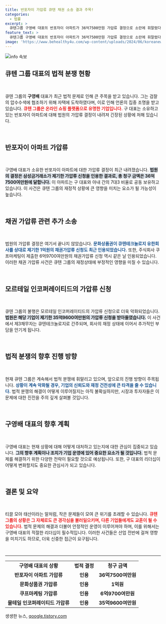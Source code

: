 ```yaml
---
title: 반포자이 가압류 큐텐 채권 소송 결과 주목!
categories:
  - 법률
excerpt: >
  큐텐그룹 구영배 대표의 반포자이 아파트가 36억7500만원 가압류 결정으로 소란에 휘말렸다. 법원은 총 4건의 채권가압류를 인용하며 그의 재정적 위기를 더욱 부각시키고 있다. 클릭해 자세히 알아보세요!
feature_text: >
  큐텐그룹 구영배 대표의 반포자이 아파트가 36억7500만원 가압류 결정으로 소란에 휘말렸다. 법원은 총 4건의 채권가압류를 인용하며 그의 재정적 위기를 더욱 부각시키고 있다. 클릭해 자세히 알아보세요!
image: 'https://www.behealthy4u.com/wp-content/uploads/2024/06/koreanews.jpg'
---
```


<p><img src="https://www.behealthy4u.com/wp-content/uploads/2024/06/koreanews.jpg" alt="info 속보" /></p>

<h2 data-ke-size="size26">큐텐 그룹 대표의 법적 분쟁 현황</h2>

<p data-ke-size="size16">&nbsp;</p>

<p>큐텐 그룹의 <b>구영배</b> 대표가 최근 법적 문제로 인해 큰 주목을 받고 있습니다. 그는 검찰의 압수수색에 협조하기 위해 자택에 도착하였다며, 이로 인해 언론의 집중 조명을 받고 있습니다. <b><span style="color: #ee2323;">큐텐 그룹은 온라인 쇼핑 플랫폼으로 유명한 기업입니다.</span></b> 구 대표는 소유하고 있는 반포자이 아파트에 대해 법원의 가압류 결정이 내려져 긴장된 상황에 처해 있습니다.</p>

<p data-ke-size="size16">&nbsp;</p>

<h2 data-ke-size="size26">반포자이 아파트 가압류</h2>

<p data-ke-size="size16">&nbsp;</p>

<p>구영배 대표가 소유한 반포자이 아파트에 대한 가압류 결정이 최근 내려졌습니다. <b><span style="background-color: #21538527;">법원의 결정은 삼성금거래소가 제기한 가압류 신청을 인용한 결과로, 총 청구 금액은 36억7500여만원에 달합니다.</span></b> 이 아파트는 구 대표와 아내 간의 7대3 비율로 공동 보유하고 있습니다. 이 사건은 큐텐 그룹의 재정적 상황에 큰 영향을 미치는 요소가 될 가능성이 높습니다.</p>

<p data-ke-size="size16">&nbsp;</p>

<h2 data-ke-size="size26">채권 가압류 관련 추가 소송</h2>

<p data-ke-size="size16">&nbsp;</p>

<p>법원의 가압류 결정은 여기서 끝나지 않았습니다. <b><span style="color: #1a5490;">문화상품권이 큐텐테크놀로지 유한회사를 상대로 제기한 1억원의 채권가압류 신청도 최근 인용되었습니다.</span></b> 또한, 주식회사 쿠프마케팅이 제출한 6억9700여만원의 채권가압류 신청 역시 같은 날 인용되었습니다. 이러한 채권 가압류 사건은 큐텐 그룹의 재정상태에 부정적인 영향을 미칠 수 있습니다.</p>

<p data-ke-size="size16">&nbsp;</p>

<h2 data-ke-size="size26">모르테일 인코퍼레이티드의 가압류 신청</h2>

<p data-ke-size="size16">&nbsp;</p>

<p>큐텐 그룹의 불행은 모르테일 인코퍼레이티드의 가압류 신청으로 더욱 악화되었습니다. <b><span style="background-color: #21538527;">법원은 해당 기업이 제기한 35억9600여만원의 가압류 신청을 받아들였습니다.</span></b> 이 사건에서 제3채무자는 큐텐테크놀로지로 간주되며, 회사의 재정 상태에 이어서 추가적인 부담을 안기게 됩니다.</p>

<p data-ke-size="size16">&nbsp;</p>

<h2 data-ke-size="size26">법적 분쟁의 향후 진행 방향</h2>

<p data-ke-size="size16">&nbsp;</p>

<p>현재 큐텐 그룹은 계속해서 법적 분쟁에 휘말리고 있으며, 앞으로의 진행 방향이 주목됩니다. <b><span style="color: #1a5490;">상황이 계속 악화될 경우, 기업의 신뢰도와 재정 건전성에 큰 타격을 줄 수 있습니다.</span></b> 법적 분쟁의 해결이 어떻게 이루어질지는 아직 불확실하지만, 시장과 투자자들은 이 문제에 대한 진전을 주의 깊게 살펴볼 것입니다.</p>

<p data-ke-size="size16">&nbsp;</p>

<h2 data-ke-size="size26">구영배 대표의 향후 계획</h2>

<p data-ke-size="size16">&nbsp;</p>

<p>구영배 대표는 현재 상황에 대해 어떻게 대처하고 있는지에 대한 관심이 집중되고 있습니다. <b><span style="background-color: #21538527;">그의 향후 계획이나 조치가 기업 운영에 있어 중요한 요소가 될 것입니다.</span></b> 법적 문제를 해결하기 위한 다양한 전략이 필요할 것으로 예상됩니다. 또한, 구 대표의 리더십이 어떻게 변화할지도 중요한 관심사가 되고 있습니다.</p>

<p data-ke-size="size16">&nbsp;</p>

<h2 data-ke-size="size26">결론 및 요약</h2>

<p data-ke-size="size16">&nbsp;</p>

<p>티끌 모아 태산이라는 말처럼, 작은 문제들이 모여 큰 위기를 초래할 수 있습니다. <b><span style="color: #ee2323;">큐텐 그룹의 상황은 그 자체로도 큰 경각심을 불러일으키며, 다른 기업들에게도 교훈이 될 수 있습니다.</span></b> 법적 문제의 해결과 더불어 안정적인 운영이 이루어져야 하며, 이를 위해서는 구영배 대표의 적절한 리더십이 필수적입니다. 이러한 사건들은 산업 전반에 걸쳐 영향을 미치기도 하므로, 더욱 신중한 접근이 요구됩니다.</p>

<p data-ke-size="size16">&nbsp;</p>

<hr />

<table style="width: 100%;">
<tr>
<td style="text-align: center; height: 20px;"><b>구영배 대표의 상황</b></td>
<td style="text-align: center; height: 20px;"><b>법적 결정</b></td>
<td style="text-align: center; height: 20px;"><b>청구 금액</b></td>
</tr>
<tr>
<td style="text-align: center; height: 17px;"><b>반포자이 아파트 가압류</b></td>
<td style="text-align: center; height: 17px;"><b>인용</b></td>
<td style="text-align: center; height: 17px;"><b>36억7500여만원</b></td>
</tr>
<tr>
<td style="text-align: center; height: 17px;"><b>문화상품권 가압류</b></td>
<td style="text-align: center; height: 17px;"><b>인용</b></td>
<td style="text-align: center; height: 17px;"><b>1억원</b></td>
</tr>
<tr>
<td style="text-align: center; height: 17px;"><b>쿠프마케팅 가압류</b></td>
<td style="text-align: center; height: 17px;"><b>인용</b></td>
<td style="text-align: center; height: 17px;"><b>6억9700여만원</b></td>
</tr>
<tr>
<td style="text-align: center; height: 17px;"><b>몰테일 인코퍼레이티드 가압류</b></td>
<td style="text-align: center; height: 17px;"><b>인용</b></td>
<td style="text-align: center; height: 17px;"><b>35억9600여만원</b></td>
</tr>
</table>
생생한 뉴스, <a href="https://qoogle.tistory.com" rel="dofollow">qoogle.tistory.com</a>


